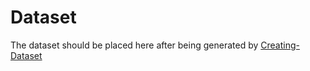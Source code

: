 # Dataset

The dataset should be placed here after being generated by [Creating-Dataset](Creating-Dataset)